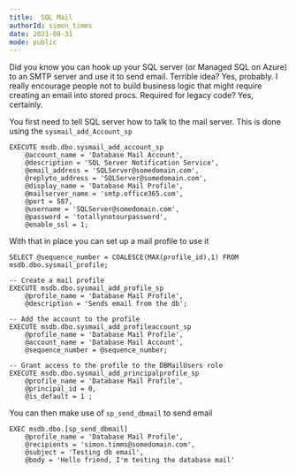 ```yaml
---
title:  SQL Mail
authorId: simon_timms
date: 2021-08-31
mode: public
---
```




Did you know you can hook up your SQL server (or Managed SQL on Azure) to an SMTP server and use it to send email. Terrible idea? Yes, probably. I really encourage people not to build business logic that might require creating an email into stored procs.  Required for legacy code? Yes, certainly. 

You first need to tell SQL server how to talk to the mail server. This is done using the `sysmail_add_Account_sp`

```
EXECUTE msdb.dbo.sysmail_add_account_sp
    @account_name = 'Database Mail Account',
    @description = 'SQL Server Notification Service',
    @email_address = 'SQLServer@somedomain.com',
    @replyto_address = 'SQLServer@somedomain.com',
    @display_name = 'Database Mail Profile',
    @mailserver_name = 'smtp.office365.com',
    @port = 587,
	@username = 'SQLServer@somedomain.com',
	@password = 'totallynotourpassword',
	@enable_ssl = 1;
```

With that in place you can set up a mail profile to use it

```
SELECT @sequence_number = COALESCE(MAX(profile_id),1) FROM msdb.dbo.sysmail_profile;

-- Create a mail profile
EXECUTE msdb.dbo.sysmail_add_profile_sp
    @profile_name = 'Database Mail Profile',
    @description = 'Sends email from the db';
                              
-- Add the account to the profile
EXECUTE msdb.dbo.sysmail_add_profileaccount_sp
    @profile_name = 'Database Mail Profile',
    @account_name = 'Database Mail Account',
    @sequence_number = @sequence_number;
                              
-- Grant access to the profile to the DBMailUsers role
EXECUTE msdb.dbo.sysmail_add_principalprofile_sp
    @profile_name = 'Database Mail Profile',
    @principal_id = 0,
    @is_default = 1 ;
```

You can then make use of `sp_send_dbmail` to send email

```
EXEC msdb.dbo.[sp_send_dbmail]
    @profile_name = 'Database Mail Profile',
    @recipients = 'simon.timms@somedomain.com',
    @subject = 'Testing db email',
    @body = 'Hello friend, I'm testing the database mail'
```